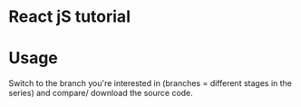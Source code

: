# React jS tutorial


# Usage
Switch to the branch you're interested in (branches = different stages in the series) and compare/ download the source code.


